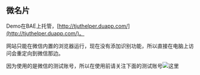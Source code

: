 ## 微名片 ##

Demo在BAE上托管，[http://tjuthelper.duapp.com/](http://tjuthelper.duapp.com/)。

网站只能在微信内置的浏览器运行，现在没有添加识别功能，所以直接在电脑上访问会重定向到微信那边。

因为使用的是微信的测试账号，所以在使用前请关注下面的测试账号![这里](https://raw.githubusercontent.com/nasta/cards/master/0.jpg)
